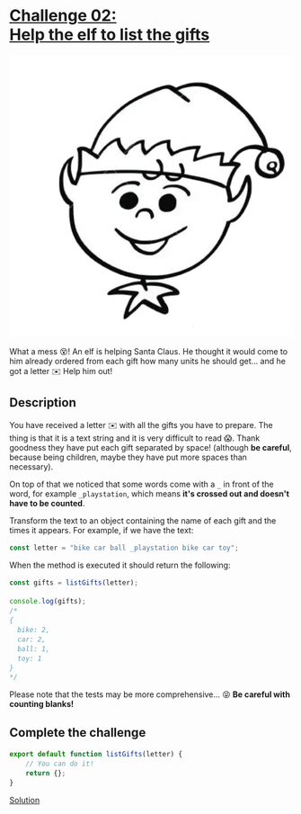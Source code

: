# [Challenge 02:](https://adventjs.dev/challenges/02)<br>[Help the elf to list the gifts](https://adventjs.dev/challenges/02)

![Challenge 02](../README/images/challenge-02.png)

What a mess 😵! An elf is helping Santa Claus. He thought it would come to him already ordered from each gift how many units he should get... and he got a letter ✉️ Help him out!

## Description

You have received a letter ✉️ with all the gifts you have to prepare. The thing is that it is a text string and it is very difficult to read 😱. Thank goodness they have put each gift separated by space! (although **be careful**, because being children, maybe they have put more spaces than necessary).

On top of that we noticed that some words come with a `_` in front of the word, for example `_playstation`, which means **it's crossed out and doesn't have to be counted**.

Transform the text to an object containing the name of each gift and the times it appears. For example, if we have the text:

```javascript
const letter = "bike car ball _playstation bike car toy";
```

When the method is executed it should return the following:

```javascript
const gifts = listGifts(letter);

console.log(gifts);
/*
{
  bike: 2,
  car: 2,
  ball: 1,
  toy: 1
}
*/
```

Please note that the tests may be more comprehensive... 😝 **Be careful with counting blanks!**

## Complete the challenge

```javascript
export default function listGifts(letter) {
	// You can do it!
	return {};
}
```

[Solution](./js/script.js)
